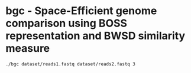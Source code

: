# bgc - Space-Efficient genome comparison using BOSS representation and BWSD similarity measure 

```sh
./bgc dataset/reads1.fastq dataset/reads2.fastq 3
```
